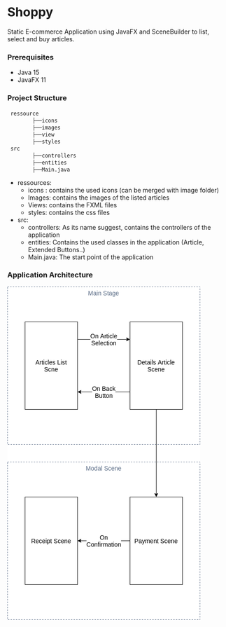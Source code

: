 # Shoppy

Static E-commerce Application using JavaFX and SceneBuilder to list, select and buy articles.

### Prerequisites
- Java 15 
- JavaFX 11
### Project Structure
```
 ressource
        ├──icons
        ├──images 
        ├──view
        ├──styles
 src
        ├──controllers
        ├──entities
        ├──Main.java    
```

- ressources:
    - icons : contains the used icons (can be merged with image folder)
    - Images: contains the images of the listed articles
    - Views: contains the FXML files
     - styles: contains the css files
- src:
    - controllers: As its name suggest, contains the controllers of the application
    - entities: Contains the used classes in the application (Article, Extended Buttons..)
    - Main.java: The start point of the application
    
### Application Architecture 
![alt text](resources/images/Shoppy.png)
